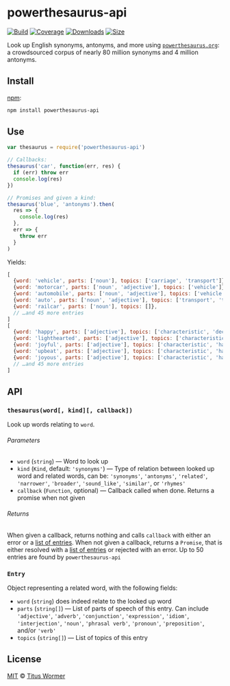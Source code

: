 # powerthesaurus-api

[![Build][build-badge]][build]
[![Coverage][coverage-badge]][coverage]
[![Downloads][downloads-badge]][downloads]
[![Size][size-badge]][size]

Look up English synonyms, antonyms, and more using
[`powerthesaurus.org`][powerthesaurus]: a crowdsourced corpus of nearly 80
million synonyms and 4 million antonyms.

## Install

[npm][]:

```sh
npm install powerthesaurus-api
```

## Use

```js
var thesaurus = require('powerthesaurus-api')

// Callbacks:
thesaurus('car', function(err, res) {
  if (err) throw err
  console.log(res)
})

// Promises and given a kind:
thesaurus('blue', 'antonyms').then(
  res => {
    console.log(res)
  },
  err => {
    throw err
  }
)
```

Yields:

```js
[
  {word: 'vehicle', parts: ['noun'], topics: ['carriage', 'transport']},
  {word: 'motorcar', parts: ['noun', 'adjective'], topics: ['vehicle']},
  {word: 'automobile', parts: ['noun', 'adjective'], topics: ['vehicle', 'transport']},
  {word: 'auto', parts: ['noun', 'adjective'], topics: ['transport', 'technology']},
  {word: 'railcar', parts: ['noun'], topics: []},
  // …and 45 more entries
]
[
  {word: 'happy', parts: ['adjective'], topics: ['characteristic', 'decency']},
  {word: 'lighthearted', parts: ['adjective'], topics: ['characteristic', 'happiness']},
  {word: 'joyful', parts: ['adjective'], topics: ['characteristic', 'happiness']},
  {word: 'upbeat', parts: ['adjective'], topics: ['characteristic', 'happiness']},
  {word: 'joyous', parts: ['adjective'], topics: ['characteristic', 'happiness']},
  // …and 45 more entries
]

```

## API

### `thesaurus(word[, kind][, callback])`

Look up words relating to `word`.

###### Parameters

*   `word` (`string`)
    — Word to look up
*   `kind` (`Kind`, default: `'synonyms'`)
    — Type of relation between looked up word and related words, can be:
    `'synonyms'`, `'antonyms'`, `'related'`, `'narrower'`, `'broader'`,
    `'sound_like'`, `'similar'`, or `'rhymes'`
*   `callback` (`Function`, optional)
    — Callback called when done.
    Returns a promise when not given

###### Returns

When given a callback, returns nothing and calls `callback` with either an
error or a [list of entries][entry].
When not given a callback, returns a `Promise`, that is either resolved with a
[list of entries][entry] or rejected with an error.
Up to 50 entries are found by `powerthesaurus-api`

### `Entry`

Object representing a related word, with the following fields:

*   `word` (`string`)
    does indeed relate to the looked up word
*   `parts` (`string[]`) — List of parts of speech of this entry.
    Can include `'adjective'`, `'adverb'`, `'conjunction'`, `'expression'`,
    `'idiom'`, `'interjection'`, `'noun'`, `'phrasal verb'`, `'pronoun'`,
    `'preposition'`, and/or `'verb'`
*   `topics` (`string[]`) — List of topics of this entry

## License

[MIT][license] © [Titus Wormer][author]

<!-- Definitions -->

[build-badge]: https://img.shields.io/travis/words/powerthesaurus-api.svg

[build]: https://travis-ci.org/words/powerthesaurus-api

[coverage-badge]: https://img.shields.io/codecov/c/github/words/powerthesaurus-api.svg

[coverage]: https://codecov.io/github/words/powerthesaurus-api

[downloads-badge]: https://img.shields.io/npm/dm/powerthesaurus-api.svg

[downloads]: https://www.npmjs.com/package/powerthesaurus-api

[size-badge]: https://img.shields.io/bundlephobia/minzip/powerthesaurus-api.svg

[size]: https://bundlephobia.com/result?p=powerthesaurus-api

[license]: license

[author]: https://wooorm.com

[npm]: https://www.npmjs.com

[powerthesaurus]: https://www.powerthesaurus.org

[entry]: #entry
